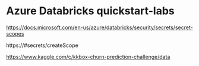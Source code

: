 # Azure Databricks quickstart-labs

https://docs.microsoft.com/en-us/azure/databricks/security/secrets/secret-scopes

https://<databricks-instance>#secrets/createScope
  
  
  https://www.kaggle.com/c/kkbox-churn-prediction-challenge/data
